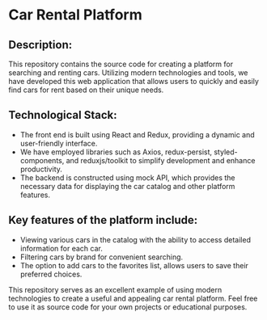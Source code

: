 <h1>Car Rental Platform</h1>

<h2>Description:</h2>
This repository contains the source code for creating a platform for searching and renting cars. Utilizing modern technologies and tools, we have developed this web application that allows users to quickly and easily find cars for rent based on their unique needs.

<h2>Technological Stack:</h2>

<ul>
        <li>The front end is built using React and Redux, providing a dynamic and user-friendly interface.</li>
        <li>We have employed libraries such as Axios, redux-persist, styled-components, and reduxjs/toolkit to simplify development and enhance productivity.</li>
        <li>The backend is constructed using mock API, which provides the necessary data for displaying the car catalog and other platform features.</li>
</ul>


<h2>Key features of the platform include:</h2>

<ul>
        <li>Viewing various cars in the catalog with the ability to access detailed information for each car.</li>
        <li>Filtering cars by brand for convenient searching.</li>
        <li>The option to add cars to the favorites list, allows users to save their preferred choices.</li>
</ul>

<p>This repository serves as an excellent example of using modern technologies to create a useful and appealing car rental platform. Feel free to use it as source code for your own projects or educational purposes.</p>
